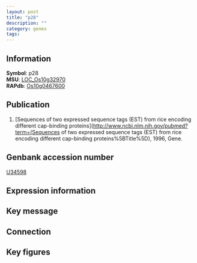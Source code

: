 ```yaml
---
layout: post
title: "p28"
description: ""
category: genes
tags: 
---
```


## Information
__Symbol__: p28  
__MSU__: [LOC_Os10g32970](http://rice.plantbiology.msu.edu/cgi-bin/ORF_infopage.cgi?orf=LOC_Os10g32970)  
__RAPdb__: [Os10g0467600](http://rapdb.dna.affrc.go.jp/viewer/gbrowse_details/irgsp1?name=Os10g0467600)  

## Publication
1. [Sequences of two expressed sequence tags (EST) from rice encoding different cap-binding proteins](http://www.ncbi.nlm.nih.gov/pubmed?term=(Sequences of two expressed sequence tags (EST) from rice encoding different cap-binding proteins%5BTitle%5D), 1996, Gene.

## Genbank accession number
[U34598](http://www.ncbi.nlm.nih.gov/nuccore/U34598)

## Expression information

## Key message

## Connection

## Key figures


